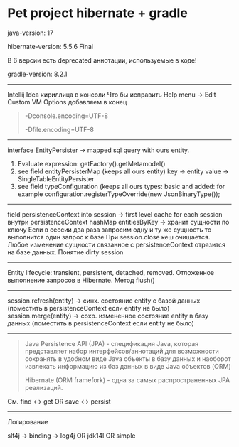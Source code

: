 # Pet project hibernate + gradle

java-version: 17

hibernate-version: 5.5.6 Final

В 6 версии есть deprecated аннотации, используемые в коде!

gradle-version: 8.2.1  

-----------------------------------

Intellij Idea кириллица в консоли Что бы исправить Help menu -> Edit Custom VM Options добавляем в конец

> -Dconsole.encoding=UTF-8
>
> -Dfile.encoding=UTF-8

-----------------------------------

interface EntityPersister -> mapped sql query with ours entity.

1. Evaluate expression: getFactory().getMetamodel()
2. see field entityPersisterMap (keeps all ours entity) key -> entity value -> SingleTableEntityPersister
3. see field typeConfiguration (keeps all ours types: basic and added: 
for example configuration.registerTypeOverride(new JsonBinaryType());

----------------------------------------
field persistenceContext into session -> first level cache for each session
    внутри persistenceContext hashMap entitiesByKey -> хранит сущности по ключу 
Если в сессии два раза запросим одну и ту же сущность то выполнится один запрос к базе
При session.close кеш очищается.
Любое изменение сущности связанное с persistenceContext отразится на базе данных.
Понятие dirty session

---------------------------------------------

Entity lifecycle: transient, persistent, detached, removed.
Отложенное выполнение запросов в Hibernate. Метод flush()

-----------------------------------------------

session.refresh(entity) -> синх. состояние entity с базой данных (поместить в persistenceContext если entity не было)
session.merge(entity) -> сохр. измененное состояние entity в базу данных (поместить в persistenceContext если entity не было)

------------------------------------------------


> Java Persistence API (JPA) - спецификация Java, которая представляет набор интерфейсов/аннотаций
> для возможности сохранять в удобном виде Java объекты в базу данных и наоборот извлекать информацию
> из баз данных в виде Java объектов (ORM)
>
> Hibernate (ORM framefork) - одна за самых распространенных JPA реализаций.

См. find <-> get  OR save <-> persist

---
Логирование

slf4j -> binding -> log4j OR jdk14l OR simple
